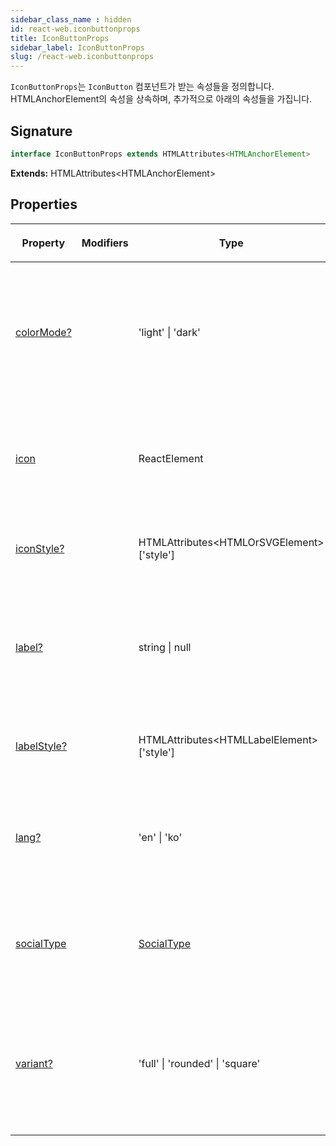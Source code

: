 ```yaml
---
sidebar_class_name : hidden
id: react-web.iconbuttonprops
title: IconButtonProps
sidebar_label: IconButtonProps
slug: /react-web.iconbuttonprops
---
```






`IconButtonProps`는 `IconButton` 컴포넌트가 받는 속성들을 정의합니다. HTMLAnchorElement의 속성을 상속하며, 추가적으로 아래의 속성들을 가집니다.

## Signature

```typescript
interface IconButtonProps extends HTMLAttributes<HTMLAnchorElement> 
```
**Extends:** HTMLAttributes&lt;HTMLAnchorElement&gt;

## Properties

<table><thead><tr><th>

Property


</th><th>

Modifiers


</th><th>

Type


</th><th>

Description


</th></tr></thead>
<tbody><tr><td>

[colorMode?](./react-web.iconbuttonprops.colormode)


</td><td>


</td><td>

'light' \| 'dark'


</td><td>

_(Optional)_ 아이콘 버튼의 색상 모드를 설정합니다. 'light' 또는 'dark' 중 하나를 선택할 수 있습니다.  'dark'


</td></tr>
<tr><td>

[icon](./react-web.iconbuttonprops.icon)


</td><td>


</td><td>

ReactElement


</td><td>

버튼에 표시될 아이콘을 설정합니다. ReactElement 타입이어야 합니다.


</td></tr>
<tr><td>

[iconStyle?](./react-web.iconbuttonprops.iconstyle)


</td><td>


</td><td>

HTMLAttributes&lt;HTMLOrSVGElement&gt;['style']


</td><td>

_(Optional)_ 아이콘의 스타일을 설정합니다.


</td></tr>
<tr><td>

[label?](./react-web.iconbuttonprops.label)


</td><td>


</td><td>

string \| null


</td><td>

_(Optional)_ 버튼에 표시될 레이블을 설정합니다. null 값을 통해 레이블을 숨길 수 있습니다.


</td></tr>
<tr><td>

[labelStyle?](./react-web.iconbuttonprops.labelstyle)


</td><td>


</td><td>

HTMLAttributes&lt;HTMLLabelElement&gt;['style']


</td><td>

_(Optional)_ 레이블의 스타일을 설정합니다.


</td></tr>
<tr><td>

[lang?](./react-web.iconbuttonprops.lang)


</td><td>


</td><td>

'en' \| 'ko'


</td><td>

_(Optional)_ 버튼의 언어를 설정합니다. 'en' 또는 'ko' 중 하나를 선택할 수 있습니다.  'ko'


</td></tr>
<tr><td>

[socialType](./react-web.iconbuttonprops.socialtype)


</td><td>


</td><td>

[SocialType](./react-web.socialtype)


</td><td>

소셜 타입을 지정합니다. 이를 통해 버튼의 스타일과 레이블이 결정됩니다.


</td></tr>
<tr><td>

[variant?](./react-web.iconbuttonprops.variant)


</td><td>


</td><td>

'full' \| 'rounded' \| 'square'


</td><td>

_(Optional)_ 아이콘 버튼의 모양을 결정합니다. 'full', 'rounded', 'square' 중 하나를 선택할 수 있습니다.  'full'


</td></tr>
</tbody></table>

